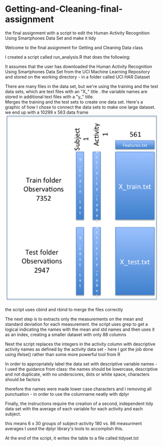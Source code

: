 # Getting-and-Cleaning-final-assignment
the final assignment with a script to edit the Human Activity Recognition Using Smartphones Data Set and make it tidy

Welcome to the final assignment for Getting and Cleaning Data class


I created a script called run_analysis.R that does the following:

It assumes that the user has downloaded the Human Activity Recognition Using Smartphones Data Set from the UCI Machine Learning Repository and stored on the working directory - in a folder called UCI HAR Dataset

There are many files in the data set, but we're using the training and the test data sets, which are text files with an "X_" title .  the variable names are stored in additional text files with a "y_" title.  
Merges the training and the test sets to create one data set.
Here's a graphic of how I chose to connect the data sets to make one large dataset.
 we end up with a 10299 x 563 data frame
![My Figure](figure1.png)

the script uses cbind and rbind to merge the files correctly

The next step is to extracts only the measurements on the mean and standard deviation for each measurement.
the script uses grep to get a logical indicating the names with the mean and std names and then uses it as an index, creating a smaller dataset with only 88 columns

Next the script replaces the integers in the activity column with descriptive activity names as defined by the activity data set - here I got the job done using 
ifelse() rather than some more powerful tool from R

In order to appropriately label the data set with descriptive variable names - I used the guidance from class: the names should be lowercase, descriptive and not duplicate, with no underscores, dots or white space, characters should be factors 
 
therefore the names were made lower case characters 
and I removing all punctuation - in order to use the columname neatly with dplyr

Finally, the instructions require the creation of a second, independent tidy data set with the average of each variable for each activity and each subject.

this means 6 x 30 groups of subject-activity 180 vs. 86 measurment averages
I used the dplyr library's tools to accomplish this.

At the end of the script, it writes the table to a file called tidyset.txt
